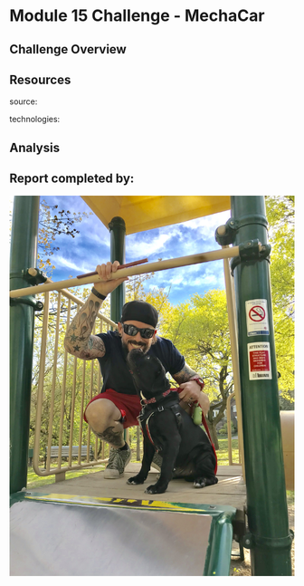 # Module 15 Challenge - MechaCar

## Challenge Overview

## Resources

source:

technologies:

## Analysis

## Report completed by:

![](images/sal.jpg)
